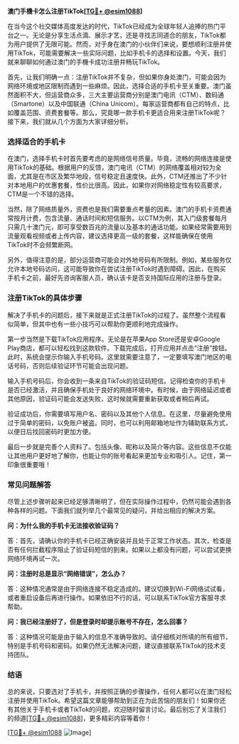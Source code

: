 **澳门手機卡怎么注册TikTok[[TG💪+ @esim1088](https://t.me/s/esim1088)]**

在当今这个社交媒体高度发达的时代，TikTok已经成为全球年轻人追捧的热门平台之一。无论是分享生活点滴、展示才艺，还是寻找志同道合的朋友，TikTok都为用户提供了无限可能。然而，对于身在澳门的小伙伴们来说，要想顺利注册并使用TikTok，可能需要解决一些实际问题，比如手机卡的选择和设置。今天，我们就来聊聊如何通过澳门的手機卡成功注册并畅玩TikTok。

首先，让我们明确一点：注册TikTok并不复杂，但如果你身处澳门，可能会因为网络环境或地区限制而遇到一些麻烦。因此，选择合适的手机卡至关重要。澳门虽然面积不大，但运营商众多，三大主要运营商分别是澳门电讯（CTM）、数码通（Smartone）以及中国联通（China Unicom）。每家运营商都有自己的特点，比如覆盖范围、资费套餐等。那么，究竟哪一款手机卡更适合用来注册TikTok呢？接下来，我们就从几个方面为大家详细分析。

### **选择适合的手机卡**

在澳门，选择手机卡时首先要考虑的是网络信号质量。毕竟，流畅的网络连接是使用TikTok的基础。根据用户的反馈，澳门电讯（CTM）的网络覆盖相对较为全面，尤其是在市区及繁华地段，信号稳定且速度快。此外，CTM还推出了不少针对本地用户的优惠套餐，性价比很高。因此，如果你对网络稳定性有较高要求，CTM是一个不错的选择。

当然，除了网络质量外，资费也是我们需要重点考量的因素。澳门的手机卡资费通常按月计费，包含流量、通话时间和短信服务。以CTM为例，其入门级套餐每月只需几十澳门元，即可享受数百兆的流量以及基本的通话功能。如果经常需要用到流量观看视频或者上传内容，建议选择更高一级的套餐，这样能确保在使用TikTok时不会频繁断网。

另外，值得注意的是，部分运营商可能会对外地号码有所限制。例如，某些服务仅允许本地号码访问，这可能导致你在尝试注册TikTok时遇到障碍。因此，在购买手机卡之前，最好先咨询客服人员，确认该卡是否支持国际应用的注册与登录。

### **注册TikTok的具体步骤**

解决了手机卡的问题后，接下来就是正式注册TikTok的过程了。虽然整个流程看似简单，但其中也有一些小技巧可以帮助你更顺利地完成操作。

第一步当然是下载TikTok应用程序。无论是在苹果App Store还是安卓Google Play商店，都可以轻松找到这款软件。下载完成后，打开应用并点击“注册”按钮。此时，系统会提示你输入手机号码。这里就需要注意了，一定要填写澳门地区的电话号码，否则后续验证环节可能会出现问题。

输入手机号码后，你会收到一条来自TikTok的验证码短信。记得检查你的手机卡是否已经激活，并且确保手机处于良好的网络环境中。有时候，由于网络延迟或者其他原因，验证码可能会发送失败，这时候就需要重新获取或者稍后再试。

验证成功后，你需要填写用户名、密码以及其他个人信息。在这里，尽量避免使用过于简单的密码，以免账户被盗。同时，也可以利用邮箱地址作为辅助联系方式，以便日后找回密码时更加方便。

最后一步就是完善个人资料了。包括头像、昵称以及简介等内容。这些信息不仅能让其他用户更好地了解你，也能让你的账号看起来更加专业和吸引人。记住，第一印象很重要哦！

### **常见问题解答**

尽管上述步骤听起来已经足够清晰明了，但在实际操作过程中，仍然可能会遇到各种各样的问题。下面我们就列举几个最常见的疑问，并给出相应的解决方案。

**问：为什么我的手机卡无法接收验证码？**

答：首先，请确认你的手机卡已经正确安装并且处于正常工作状态。其次，检查是否有任何拦截程序阻止了验证码短信的到来。如果以上都没有问题，可以尝试更换网络环境再试一次。

**问：注册时总是显示“网络错误”，怎么办？**

答：这种情况通常是由于网络连接不稳定造成的。建议切换到Wi-Fi网络试试看，或者重启设备后再进行操作。如果依旧不行的话，可以联系TikTok官方客服寻求帮助。

**问：我已经注册好了，但是登录时却提示账号不存在，怎么回事？**

答：这种情况可能是由于输入的信息不准确导致的。请仔细核对所填的所有细节，特别是手机号码和密码。如果仍然无法解决问题，建议直接联系TikTok的技术支持团队。

### **结语**

总的来说，只要选对了手机卡，并按照正确的步骤操作，任何人都可以在澳门轻松注册并使用TikTok。希望这篇文章能够帮助到正在为此苦恼的朋友们！如果你还有其他关于手机卡或者TikTok的问题，欢迎随时留言讨论。最后别忘了关注我们的频道[[TG💪+ @esim1088](https://t.me/s/esim1088)]，更多精彩内容等着你！

[[TG💪+ @esim1088](https://t.me/s/esim1088) ![Image](https://i.postimg.cc/4NQfJmqS/Snipaste-2025-05-13-00-14-12.png)]